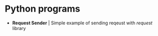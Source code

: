 # Python programs
* <b>Request Sender</b> | Simple example of sending reqeust with <i>request</i> library
